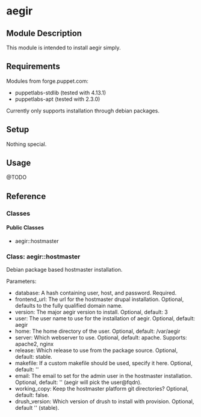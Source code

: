 # aegir

## Module Description

This module is intended to install aegir simply.

## Requirements

Modules from forge.puppet.com:

* puppetlabs-stdlib (tested with 4.13.1)
* puppetlabs-apt (tested with 2.3.0)

Currently only supports installation through debian packages.

## Setup

Nothing special.

## Usage

@TODO

## Reference

### Classes

#### Public Classes

* aegir::hostmaster

### Class: aegir::hostmaster

Debian package based hostmaster installation.

Parameters:

* database: A hash containing user, host, and password. Required.
* frontend_url: The url for the hostmaster drupal installation. Optional, defaults to the fully qualified domain name.
* version: The major aegir version to install. Optional, default: 3
* user: The user name to use for the installation of aegir. Optional, default: aegir
* home: The home directory of the user. Optional, default: /var/aegir
* server: Which webserver to use. Optional, default: apache. Supports: apache2, nginx
* release: Which release to use from the package source. Optional, default: stable.
* makefile: If a custom makefile should be used, specify it here. Optional, default: ''
* email: The email to set for the admin user in the hostmaster installation. Optional, default: '' (aegir will pick the user@fqdn).
* working_copy: Keep the hostmaster platform git directories? Optional, default: false.
* drush_version: Which version of drush to install with provision. Optional, default '' (stable).
